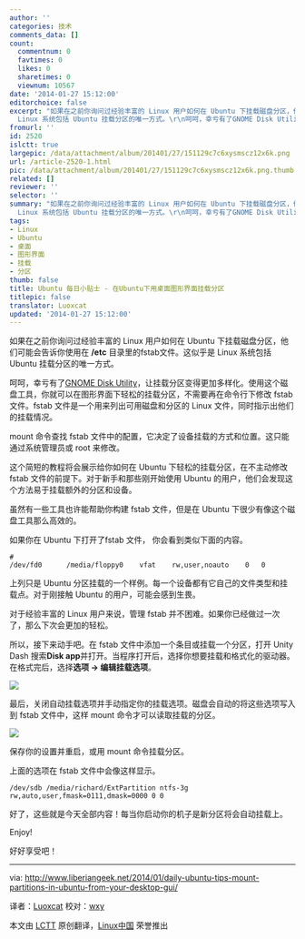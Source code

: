 ```yaml
---
author: ''
categories: 技术
comments_data: []
count:
  commentnum: 0
  favtimes: 0
  likes: 0
  sharetimes: 0
  viewnum: 10567
date: '2014-01-27 15:12:00'
editorchoice: false
excerpt: "如果在之前你询问过经验丰富的 Linux 用户如何在 Ubuntu 下挂载磁盘分区，他们可能会告诉你使用在 /etc 目录里的fstab文件。这似乎是
  Linux 系统包括 Ubuntu 挂载分区的唯一方式。\r\n呵呵，幸亏有了GNOME Disk Utility ..."
fromurl: ''
id: 2520
islctt: true
largepic: /data/attachment/album/201401/27/151129c7c6xysmscz12x6k.png
url: /article-2520-1.html
pic: /data/attachment/album/201401/27/151129c7c6xysmscz12x6k.png.thumb.jpg
related: []
reviewer: ''
selector: ''
summary: "如果在之前你询问过经验丰富的 Linux 用户如何在 Ubuntu 下挂载磁盘分区，他们可能会告诉你使用在 /etc 目录里的fstab文件。这似乎是
  Linux 系统包括 Ubuntu 挂载分区的唯一方式。\r\n呵呵，幸亏有了GNOME Disk Utility ..."
tags:
- Linux
- Ubuntu
- 桌面
- 图形界面
- 挂载
- 分区
thumb: false
title: Ubuntu 每日小贴士 - 在Ubuntu下用桌面图形界面挂载分区
titlepic: false
translator: Luoxcat
updated: '2014-01-27 15:12:00'
---
```


如果在之前你询问过经验丰富的 Linux 用户如何在 Ubuntu 下挂载磁盘分区，他们可能会告诉你使用在 **/etc** 目录里的fstab文件。这似乎是 Linux 系统包括 Ubuntu 挂载分区的唯一方式。


呵呵，幸亏有了[GNOME Disk Utility](https://wiki.gnome.org/Design/Apps/Disks)，让挂载分区变得更加多样化。使用这个磁盘工具，你就可以在图形界面下轻松的挂载分区，不需要再在命令行下修改 fstab 文件。fstab 文件是一个用来列出可用磁盘和分区的 Linux 文件，同时指示出他们的挂载情况。


mount 命令查找 fstab 文件中的配置，它决定了设备挂载的方式和位置。这只能通过系统管理员或 root 来修改。


这个简短的教程将会展示给你如何在 Ubuntu 下轻松的挂载分区，在不主动修改 fstab 文件的前提下。对于新手和那些刚开始使用 Ubuntu 的用户，他们会发现这个方法易于挂载额外的分区和设备。


虽然有一些工具也许能帮助你构建 fstab 文件，但是在 Ubuntu 下很少有像这个磁盘工具那么高效的。


如果你在 Ubuntu 下打开了fstab 文件， 你会看到类似下面的内容。



```
#             
/dev/fd0      /media/floppy0    vfat    rw,user,noauto    0   0       

```

上列只是 Ubuntu 分区挂载的一个样例。每一个设备都有它自己的文件类型和挂载点。对于刚接触 Ubuntu 的用户，可能会感到生畏。


对于经验丰富的 Linux 用户来说，管理 fstab 并不困难。如果你已经做过一次了，那么下次会更加的轻松。


所以，接下来动手吧。在 fstab 文件中添加一个条目或挂载一个分区，打开 Unity Dash 搜索**Disk app**并打开。当程序打开后，选择你想要挂载和格式化的驱动器。在格式完后，选择**选项 -> 编辑挂载选项**。


![](/data/attachment/album/201401/27/151129c7c6xysmscz12x6k.png)


最后，关闭自动挂载选项并手动指定你的挂载选项。磁盘会自动的将这些选项写入到 fstab 文件中，这样 mount 命令才可以读取挂载的分区。


![](/data/attachment/album/201401/27/151131i9z1xtmktg7kt7m1.png)


保存你的设置并重启，或用 mount 命令挂载分区。


上面的选项在 fstab 文件中会像这样显示。



```
/dev/sdb /media/richard/ExtPartition ntfs-3g rw,auto,user,fmask=0111,dmask=0000 0 0

```

好了，这些就是今天全部内容！每当你启动你的机子是新分区将会自动挂载上。


Enjoy!


好好享受吧！




---


via: <http://www.liberiangeek.net/2014/01/daily-ubuntu-tips-mount-partitions-in-ubuntu-from-your-desktop-gui/>


译者：[Luoxcat](https://github.com/Luoxcat) 校对：[wxy](https://github.com/wxy)


本文由 [LCTT](https://github.com/LCTT/TranslateProject) 原创翻译，[Linux中国](http://linux.cn/) 荣誉推出